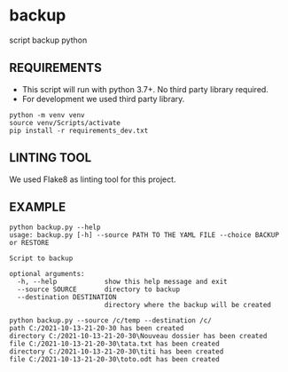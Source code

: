 # backup
script backup python

## REQUIREMENTS
- This script will run with python 3.7+. No third party library required.
- For development we used third party library.
```
python -m venv venv
source venv/Scripts/activate
pip install -r requirements_dev.txt
```

## LINTING TOOL
We used Flake8 as linting tool for this project.

## EXAMPLE
```
python backup.py --help
usage: backup.py [-h] --source PATH TO THE YAML FILE --choice BACKUP or RESTORE

Script to backup

optional arguments:
  -h, --help            show this help message and exit
  --source SOURCE       directory to backup
  --destination DESTINATION
                        directory where the backup will be created

python backup.py --source /c/temp --destination /c/
path C:/2021-10-13-21-20-30 has been created
directory C:/2021-10-13-21-20-30\Nouveau dossier has been created
file C:/2021-10-13-21-20-30\tata.txt has been created
directory C:/2021-10-13-21-20-30\titi has been created
file C:/2021-10-13-21-20-30\toto.odt has been created
```
